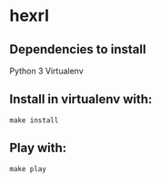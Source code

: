 # hexrl

## Dependencies to install
Python 3
Virtualenv

## Install in virtualenv with:
`make install`

## Play with:
`make play`
